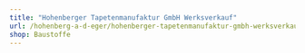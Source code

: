 ```yaml
---
title: "Hohenberger Tapetenmanufaktur GmbH Werksverkauf"
url: /hohenberg-a-d-eger/hohenberger-tapetenmanufaktur-gmbh-werksverkauf/
shop: Baustoffe
---
```

